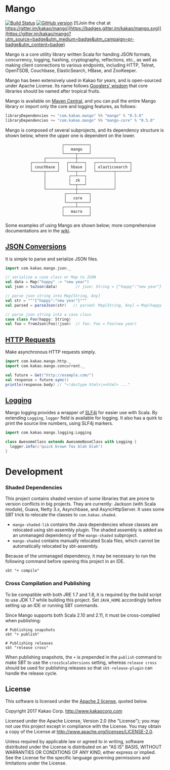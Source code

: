 Mango
=====

[![Build Status](https://travis-ci.org/kakao/mango.svg?branch=master)](https://travis-ci.org/kakao/mango) 
[![GitHub version](https://badge.fury.io/gh/kakao%2Fmango.svg)](https://badge.fury.io/gh/kakao%2Fmango)
[![Join the chat at https://gitter.im/kakao/mango](https://badges.gitter.im/kakao/mango.svg)](https://gitter.im/kakao/mango?utm_source=badge&utm_medium=badge&utm_campaign=pr-badge&utm_content=badge)

Mango is a core utility library written Scala for handing JSON formats, concurrency, logging, hashing, cryptography, reflections, etc., as well as making client connections to various endpoints, including HTTP, Telnet, OpenTSDB, Couchbase, ElasticSearch, HBase, and ZooKeeper. 
 
Mango has been extensively used in Kakao for years, and is open-sourced under Apache License. Its name follows [Googlers' wisdom](https://github.com/google/guava) that core libraries should be named after tropical fruits. 

Mango is available on [Maven Central](http://search.maven.org/#search%7Cga%7C1%7Cg%3A%22com.kakao.mango%22), and you can pull the entire Mango library or import only the core and logging features, as follows:

<!-- DO NOT EDIT: The section below will be automatically updated by build script -->
```scala
libraryDependencies += "com.kakao.mango" %% "mango" % "0.5.0"
libraryDependencies += "com.kakao.mango" %% "mango-core" % "0.5.0"
```
<!-- DO NOT EDIT: The section above will be automatically updated by build script -->

Mango is composed of several subprojects, and its dependency structure is shown below, where the upper one is dependent on the lower.

```
                         ┌───────────┐
                         │   mango   │
                         └─────┬─────┘
                 ┌─────────────┼────────────────┐
           ┌─────┴─────┐   ┌───┴───┐   ┌────────┴──────┐
           │ couchbase │   │ hbase │   │ elasticsearch │
           └─────┬─────┘   └───┬───┘   └────────┬──────┘ 
                 │          ┌──┴───┐            │
                 │          |  zk  │            │
                 │          └──┬───┘            │
                 └─────────────┼────────────────┘
                          ┌────┴─────┐
                          │   core   │
                          └────┬─────┘
                         ┌─────┴─────┐
                         │   macro   │
                         └───────────┘
``` 

Some examples of using Mango are shown below; more comprehensive documentations are in the [wiki](https://github.com/kakao/mango/wiki).

## [JSON Conversions](https://github.com/kakao/mango/wiki/JSON)

It is simple to parse and serialize JSON files.

```scala
import com.kakao.mango.json._

// serialize a case class or Map to JSON
val data = Map("happy" -> "new year")
val json = toJson(data)        // json: String = {"happy":"new year"}

// parse json string into Map[String, Any]
val str = """{"happy":"new year"}"""
val parsed = parseJson(str)   // parsed: Map[String, Any] = Map(happy -> new year)

// parse json string into a case class
case class Foo(happy: String)
val foo = fromJson[Foo](json)  // foo: Foo = Foo(new year)
```

## [HTTP Requests](https://github.com/kakao/mango/wiki/HTTP)

Make asynchronous HTTP requests simply.

```scala
import com.kakao.mango.http._
import com.kakao.mango.concurrent._

val future = Get("http://example.com/")
val response = future.sync()
println(response.body) // "<!doctype html>\n<html> ..."
```

## [Logging](https://github.com/kakao/mango/wiki/Logging)

Mango logging provides a wrapper of [SLF4j](http://www.slf4j.org/) for easier use with Scala. By extending `Logging`, `logger` field is available for logging. It also has a quirk to print the source line numbers, using SLF4j markers.  

```scala
import com.kakao.mango.logging.Logging

class AwesomeClass extends AwesomeBaseClass with Logging {
  logger.info(s"quick brown fox blah blah")
}
```

# Development

### Shaded Dependencies

This project contains shaded version of some libraries that are prone to version conflicts in big projects. They are currently: Jackson (with Scala module), Guava, Netty 3.x, Asynchbase, and AsyncHttpServer. It uses some SBT trick to relocate the classes to `com.kakao.shaded`.

* `mango-shaded-lib` contains the Java dependencies whose classes are relocated using sbt-assembly plugin. The shaded assembly is added as an unmanaged dependency of the `mango-shaded` subproject.
* `mango-shaded` contains manually relocated Scala files, which cannot be automatically relocated by sbt-assembly.

Because of the unmanaged dependency, it may be necessary to run the following command before opening this project in an IDE.

    sbt "+ compile"
    

### Cross Compilation and Publishing

To be compatible with both JRE 1.7 and 1.8, it is required by the build script to use JDK 1.7 while building this project. Set `JAVA_HOME` accordingly before setting up an IDE or running SBT commands.

Since Mango supports both Scala 2.10 and 2.11, it must be cross-complied when publishing:

```
# Publishing snapshots
sbt "+ publish"

# Publishing releases 
sbt "release cross"
```

When publishing snapshots, the `+` is prepended in the `publish` command to make SBT to use the `crossScalaVersions` setting, whereas `release cross` should be used for publishing releases so that `sbt-release-plugin` can handle the release cycle.



## License

This software is licensed under the [Apache 2 license](LICENSE), quoted below.

Copyright 2017 Kakao Corp. <http://www.kakaocorp.com>

Licensed under the Apache License, Version 2.0 (the "License"); you may not use this project except in compliance with the License. You may obtain a copy of the License at http://www.apache.org/licenses/LICENSE-2.0.

Unless required by applicable law or agreed to in writing, software distributed under the License is distributed on an "AS IS" BASIS, WITHOUT WARRANTIES OR CONDITIONS OF ANY KIND, either express or implied. See the License for the specific language governing permissions and limitations under the License.
